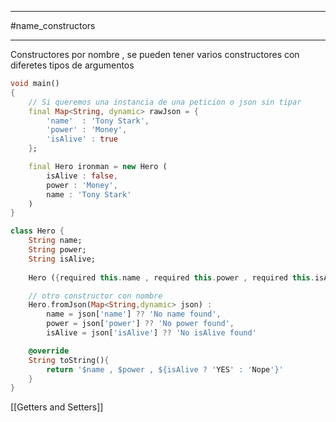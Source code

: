 ___
#name_constructors
___

Constructores por nombre , se pueden tener varios constructores con diferetes tipos de argumentos

```dart
void main()
{
	// Si queremos una instancia de una peticion o json sin tipar
	final Map<String, dynamic> rawJson = {
		'name'	: 'Tony Stark',
		'power' : 'Money',
		'isAlive' : true
	};

	final Hero ironman = new Hero (
		isAlive : false,
		power : 'Money',
		name : 'Tony Stark'
	)
}

class Hero {
	String name;
	String power;
	String isAlive;
	
	Hero ({required this.name , required this.power , required this.isAlive});

	// otro constructor con nombre
	Hero.fromJson(Map<String,dynamic> json) : 
		name = json['name'] ?? 'No name found',
		power = json['power'] ?? 'No power found',
		isAlive = json['isAlive'] ?? 'No isAlive found'

	@override
	String toString(){
		return '$name , $power , ${isAlive ? 'YES' : 'Nope'}'
	}
}
```


[[Getters and Setters]]